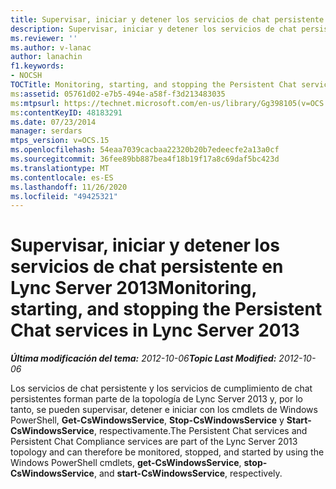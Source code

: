 ```yaml
---
title: Supervisar, iniciar y detener los servicios de chat persistente
description: Supervisar, iniciar y detener los servicios de chat persistentes.
ms.reviewer: ''
ms.author: v-lanac
author: lanachin
f1.keywords:
- NOCSH
TOCTitle: Monitoring, starting, and stopping the Persistent Chat services
ms:assetid: 05761d02-e7b5-494e-a58f-f3d213483035
ms:mtpsurl: https://technet.microsoft.com/en-us/library/Gg398105(v=OCS.15)
ms:contentKeyID: 48183291
ms.date: 07/23/2014
manager: serdars
mtps_version: v=OCS.15
ms.openlocfilehash: 54eaa7039cacbaa22320b20b7edeecfe2a13a0cf
ms.sourcegitcommit: 36fee89bb887bea4f18b19f17a8c69daf5bc423d
ms.translationtype: MT
ms.contentlocale: es-ES
ms.lasthandoff: 11/26/2020
ms.locfileid: "49425321"
---
```

# <a name="monitoring-starting-and-stopping-the-persistent-chat-services-in-lync-server-2013"></a><span data-ttu-id="a9be6-103">Supervisar, iniciar y detener los servicios de chat persistente en Lync Server 2013</span><span class="sxs-lookup"><span data-stu-id="a9be6-103">Monitoring, starting, and stopping the Persistent Chat services in Lync Server 2013</span></span>

<div data-xmlns="http://www.w3.org/1999/xhtml">

<div class="topic" data-xmlns="http://www.w3.org/1999/xhtml" data-msxsl="urn:schemas-microsoft-com:xslt" data-cs="https://msdn.microsoft.com/">

<div data-asp="https://msdn2.microsoft.com/asp">



</div>

<div id="mainSection">

<div id="mainBody"><span data-ttu-id="a9be6-104">

<span> </span></span><span class="sxs-lookup"><span data-stu-id="a9be6-104">

<span> </span></span></span>

<span data-ttu-id="a9be6-105">_**Última modificación del tema:** 2012-10-06_</span><span class="sxs-lookup"><span data-stu-id="a9be6-105">_**Topic Last Modified:** 2012-10-06_</span></span>

<span data-ttu-id="a9be6-106">Los servicios de chat persistente y los servicios de cumplimiento de chat persistentes forman parte de la topología de Lync Server 2013 y, por lo tanto, se pueden supervisar, detener e iniciar con los cmdlets de Windows PowerShell, **Get-CsWindowsService**, **Stop-CsWindowsService** y **Start-CsWindowsService**, respectivamente.</span><span class="sxs-lookup"><span data-stu-id="a9be6-106">The Persistent Chat services and Persistent Chat Compliance services are part of the Lync Server 2013 topology and can therefore be monitored, stopped, and started by using the Windows PowerShell cmdlets, **get-CsWindowsService**, **stop-CsWindowsService**, and **start-CsWindowsService**, respectively.</span></span>

<span data-ttu-id="a9be6-107"></div>

<span> </span>

</div>

</div>

</span><span class="sxs-lookup"><span data-stu-id="a9be6-107"></div>

<span> </span>

</div>

</div>

</span></span></div>

